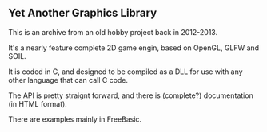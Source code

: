 ## Yet Another Graphics Library

This is an archive from an old hobby project back in 2012-2013.

It's a nearly feature complete 2D game engin, based on OpenGL, GLFW and SOIL.

It is coded in C, and designed to be compiled as a DLL for use with any other language that can call C code.

The API is pretty straignt forward, and there is (complete?) documentation (in HTML format).

There are examples mainly in FreeBasic.